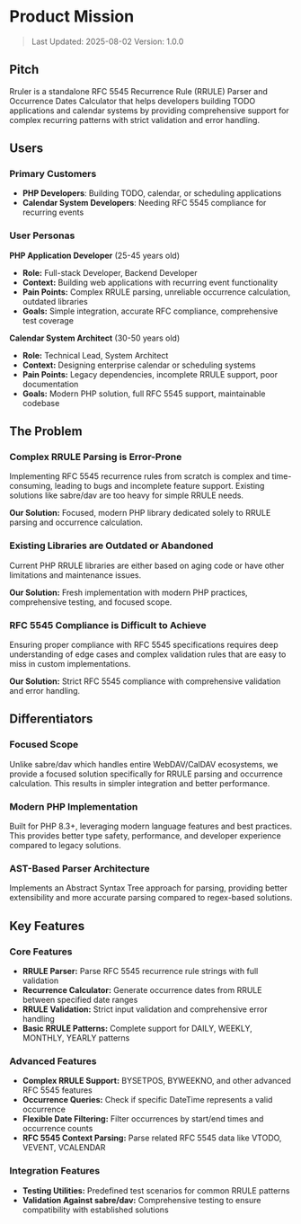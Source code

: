 # Product Mission

> Last Updated: 2025-08-02
> Version: 1.0.0

## Pitch

Rruler is a standalone RFC 5545 Recurrence Rule (RRULE) Parser and Occurrence Dates Calculator that helps developers building TODO applications and calendar systems by providing comprehensive support for complex recurring patterns with strict validation and error handling.

## Users

### Primary Customers

- **PHP Developers**: Building TODO, calendar, or scheduling applications
- **Calendar System Developers**: Needing RFC 5545 compliance for recurring events

### User Personas

**PHP Application Developer** (25-45 years old)
- **Role:** Full-stack Developer, Backend Developer
- **Context:** Building web applications with recurring event functionality
- **Pain Points:** Complex RRULE parsing, unreliable occurrence calculation, outdated libraries
- **Goals:** Simple integration, accurate RFC compliance, comprehensive test coverage

**Calendar System Architect** (30-50 years old)
- **Role:** Technical Lead, System Architect
- **Context:** Designing enterprise calendar or scheduling systems
- **Pain Points:** Legacy dependencies, incomplete RRULE support, poor documentation
- **Goals:** Modern PHP solution, full RFC 5545 support, maintainable codebase

## The Problem

### Complex RRULE Parsing is Error-Prone

Implementing RFC 5545 recurrence rules from scratch is complex and time-consuming, leading to bugs and incomplete feature support. Existing solutions like sabre/dav are too heavy for simple RRULE needs.

**Our Solution:** Focused, modern PHP library dedicated solely to RRULE parsing and occurrence calculation.

### Existing Libraries are Outdated or Abandoned

Current PHP RRULE libraries are either based on aging code or have other limitations and maintenance issues.

**Our Solution:** Fresh implementation with modern PHP practices, comprehensive testing, and focused scope.

### RFC 5545 Compliance is Difficult to Achieve

Ensuring proper compliance with RFC 5545 specifications requires deep understanding of edge cases and complex validation rules that are easy to miss in custom implementations.

**Our Solution:** Strict RFC 5545 compliance with comprehensive validation and error handling.

## Differentiators

### Focused Scope

Unlike sabre/dav which handles entire WebDAV/CalDAV ecosystems, we provide a focused solution specifically for RRULE parsing and occurrence calculation. This results in simpler integration and better performance.

### Modern PHP Implementation

Built for PHP 8.3+, leveraging modern language features and best practices. This provides better type safety, performance, and developer experience compared to legacy solutions.

### AST-Based Parser Architecture

Implements an Abstract Syntax Tree approach for parsing, providing better extensibility and more accurate parsing compared to regex-based solutions.

## Key Features

### Core Features

- **RRULE Parser:** Parse RFC 5545 recurrence rule strings with full validation
- **Recurrence Calculator:** Generate occurrence dates from RRULE between specified date ranges
- **RRULE Validation:** Strict input validation and comprehensive error handling
- **Basic RRULE Patterns:** Complete support for DAILY, WEEKLY, MONTHLY, YEARLY patterns

### Advanced Features

- **Complex RRULE Support:** BYSETPOS, BYWEEKNO, and other advanced RFC 5545 features
- **Occurrence Queries:** Check if specific DateTime represents a valid occurrence
- **Flexible Date Filtering:** Filter occurrences by start/end times and occurrence counts
- **RFC 5545 Context Parsing:** Parse related RFC 5545 data like VTODO, VEVENT, VCALENDAR

### Integration Features

- **Testing Utilities:** Predefined test scenarios for common RRULE patterns
- **Validation Against sabre/dav:** Comprehensive testing to ensure compatibility with established solutions